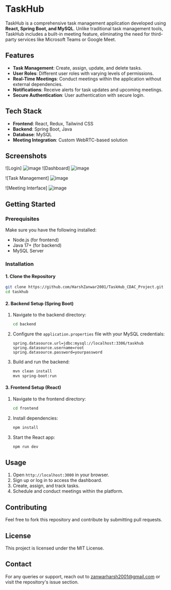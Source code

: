 # TaskHub

TaskHub is a comprehensive task management application developed using **React, Spring Boot, and MySQL**. Unlike traditional task management tools, TaskHub includes a built-in meeting feature, eliminating the need for third-party services like Microsoft Teams or Google Meet.

## Features

- **Task Management**: Create, assign, update, and delete tasks.
- **User Roles**: Different user roles with varying levels of permissions.
- **Real-Time Meetings**: Conduct meetings within the application without external dependencies.
- **Notifications**: Receive alerts for task updates and upcoming meetings.
- **Secure Authentication**: User authentication with secure login.

## Tech Stack

- **Frontend**: React, Redux, Tailwind CSS
- **Backend**: Spring Boot, Java
- **Database**: MySQL
- **Meeting Integration**: Custom WebRTC-based solution

## Screenshots

![Login]
![image](https://github.com/user-attachments/assets/d5309266-99f0-44a1-b424-e0e6da52d5db)
![Dashboard]
![image](https://github.com/user-attachments/assets/fc2225de-1019-447a-a822-aa89c243715d)

![Task Management]
![image](https://github.com/user-attachments/assets/22698afe-3f1d-456f-8b60-85e92a1fc6de)

![Meeting Interface]
![image](https://github.com/user-attachments/assets/dd778da2-16cb-48bf-ba41-cdb89fd4cb27)


## Getting Started

### Prerequisites
Make sure you have the following installed:
- Node.js (for frontend)
- Java 17+ (for backend)
- MySQL Server

### Installation

#### 1. Clone the Repository
```bash
git clone https://github.com/HarshZanwar2001/TaskHub_CDAC_Project.git
cd taskhub
```

#### 2. Backend Setup (Spring Boot)
1. Navigate to the backend directory:
   ```bash
   cd backend
   ```
2. Configure the `application.properties` file with your MySQL credentials:
   ```properties
   spring.datasource.url=jdbc:mysql://localhost:3306/taskhub
   spring.datasource.username=root
   spring.datasource.password=yourpassword
   ```
3. Build and run the backend:
   ```bash
   mvn clean install
   mvn spring-boot:run
   ```

#### 3. Frontend Setup (React)
1. Navigate to the frontend directory:
   ```bash
   cd frontend
   ```
2. Install dependencies:
   ```bash
   npm install
   ```
3. Start the React app:
   ```bash
   npm run dev
   ```

## Usage
1. Open `http://localhost:3000` in your browser.
2. Sign up or log in to access the dashboard.
3. Create, assign, and track tasks.
4. Schedule and conduct meetings within the platform.

## Contributing
Feel free to fork this repository and contribute by submitting pull requests.

## License
This project is licensed under the MIT License.

## Contact
For any queries or support, reach out to zanwarharsh2001@gmail.com or visit the repository's issue section.
